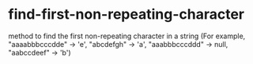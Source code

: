# find-first-non-repeating-character
method to find the first non-repeating character in a string (For example,  "aaaabbbcccdde" -> 'e', "abcdefgh" -> 'a', "aaabbbcccddd" -> null, "aabccdeef" -> 'b')
